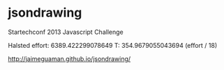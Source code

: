 jsondrawing
===========

Startechconf 2013 Javascript Challenge

Halsted effort: 6389.422299078649
T: 354.9679055043694 (effort / 18)

http://jaimeguaman.github.io/jsondrawing/
